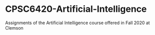 # CPSC6420-Artificial-Intelligence
Assignments of the Artificial Intelligence course offered in Fall 2020 at Clemson
